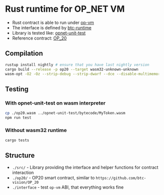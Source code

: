 # Rust runtime for OP_NET VM

* Rust contract is able to run under [op-vm](https://github.com/btc-vision/op-vm)
* The interface is defined by [btc-runtime](https://github.com/btc-vision/btc-runtime)
* Library is tested like: [opnet-unit-test](https://github.com/btc-vision/opnet-unit-test)
* Reference contract: [OP_20](https://github.com/btc-vision/OP_20)

## Compilation

```sh
rustup install nightly # ensure that you have last nightly version
cargo build --release -p op20 --target wasm32-unknown-unknown
wasm-opt -O2 -Oz --strip-debug --strip-dwarf --dce --disable-multimemory --disable-fp16 --disable-mutable-globals --disable-gc --disable-multivalue --disable-nontrapping-float-to-int --disable-threads --mvp-features --remove-unused-module-elements ./target/wasm32-unknown-unknown/release/op20.wasm -o op20.wasm
```

## Testing

### With opnet-unit-test on wasm interpreter

```sh
cp ./op20.wasm ../opnet-unit-test/bytecode/MyToken.wasm
npm run test
```

### Without wasm32 runtime

```sh
cargo tests
```

## Structure

* `./src/` - Library providing the interface and helper functions for contract interaction
* `./op20/` - OP20 smart contract, similar to `https://github.com/btc-vision/OP_20`
* `./interface` - test `op-vm` ABI, that everything works fine
